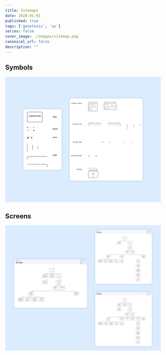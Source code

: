 ```yaml
---
title: Sitemaps
date: 2020-01-01
published: true
tags: ['genetesis', 'ux']
series: false
cover_image: ./images/sitemap.png
canonical_url: false
description: ""
---
```


## Symbols

![Image](./images/sitemap-00.png)

## Screens

![Image](./images/sitemap-01.png)
